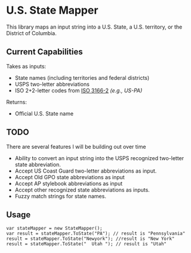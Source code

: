 # U.S. State Mapper 
This library maps an input string into a U.S. State, a U.S. territory, or the District of Columbia.

## Current Capabilities

Takes as inputs:

* State names (including territories and federal districts)
* USPS two-letter abbreviations
* ISO 2+2-letter codes from [ISO 3166-2](https://en.wikipedia.org/wiki/ISO_3166-2) _(e.g., US-PA)_ 

Returns:

* Official U.S. State name

## TODO
There are several features I will be building out over time

* Ability to convert an input string into the USPS recognized two-letter state abbreviation.
* Accept US Coast Guard two-letter abbreviations as input.
* Accept Old GPO state abbreviations as input
* Accept AP stylebook abbreviations as input
* Accept other recognized state abbreviations as inputs.
* Fuzzy match strings for state names.

## Usage

```
var stateMapper = new StateMapper();
var result = stateMapper.ToState("PA"); // result is "Pennsylvania"  
result = stateMapper.ToState("Newyork"); //result is "New York"  
result = stateMapper.ToState("  Utah "); // result is "Utah"  
```

